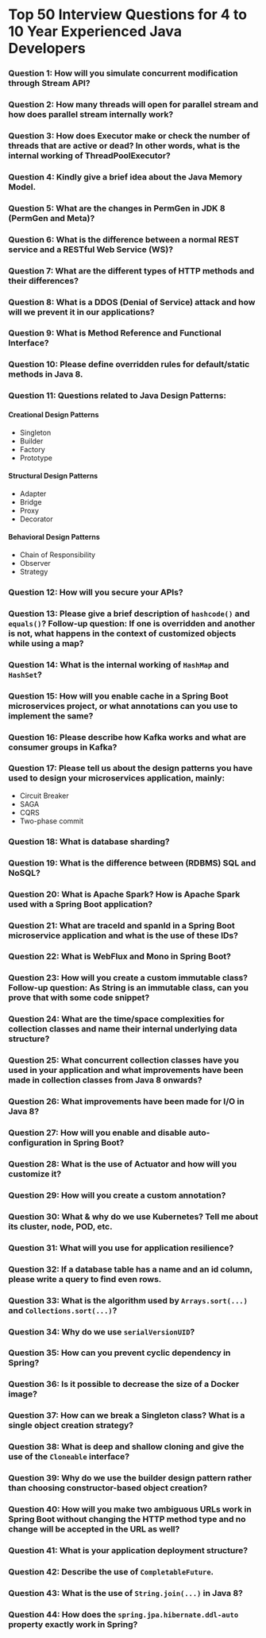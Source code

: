 # Top 50 Interview Questions for 4 to 10 Year Experienced Java Developers

### Question 1: How will you simulate concurrent modification through Stream API?

### Question 2: How many threads will open for parallel stream and how does parallel stream internally work?

### Question 3: How does Executor make or check the number of threads that are active or dead? In other words, what is the internal working of ThreadPoolExecutor?

### Question 4: Kindly give a brief idea about the Java Memory Model.

### Question 5: What are the changes in PermGen in JDK 8 (PermGen and Meta)?

### Question 6: What is the difference between a normal REST service and a RESTful Web Service (WS)?

### Question 7: What are the different types of HTTP methods and their differences?

### Question 8: What is a DDOS (Denial of Service) attack and how will we prevent it in our applications?

### Question 9: What is Method Reference and Functional Interface?

### Question 10: Please define overridden rules for default/static methods in Java 8.

### Question 11: Questions related to Java Design Patterns:

#### Creational Design Patterns
- Singleton
- Builder
- Factory
- Prototype

#### Structural Design Patterns
- Adapter
- Bridge
- Proxy
- Decorator

#### Behavioral Design Patterns
- Chain of Responsibility
- Observer
- Strategy

### Question 12: How will you secure your APIs?

### Question 13: Please give a brief description of `hashcode()` and `equals()`? Follow-up question: If one is overridden and another is not, what happens in the context of customized objects while using a map?

### Question 14: What is the internal working of `HashMap` and `HashSet`?

### Question 15: How will you enable cache in a Spring Boot microservices project, or what annotations can you use to implement the same?

### Question 16: Please describe how Kafka works and what are consumer groups in Kafka?

### Question 17: Please tell us about the design patterns you have used to design your microservices application, mainly:
- Circuit Breaker
- SAGA
- CQRS
- Two-phase commit

### Question 18: What is database sharding?

### Question 19: What is the difference between (RDBMS) SQL and NoSQL?

### Question 20: What is Apache Spark? How is Apache Spark used with a Spring Boot application?

### Question 21: What are traceId and spanId in a Spring Boot microservice application and what is the use of these IDs?

### Question 22: What is WebFlux and Mono in Spring Boot?

### Question 23: How will you create a custom immutable class? Follow-up question: As String is an immutable class, can you prove that with some code snippet?

### Question 24: What are the time/space complexities for collection classes and name their internal underlying data structure?

### Question 25: What concurrent collection classes have you used in your application and what improvements have been made in collection classes from Java 8 onwards?

### Question 26: What improvements have been made for I/O in Java 8?

### Question 27: How will you enable and disable auto-configuration in Spring Boot?

### Question 28: What is the use of Actuator and how will you customize it?

### Question 29: How will you create a custom annotation?

### Question 30: What & why do we use Kubernetes? Tell me about its cluster, node, POD, etc.

### Question 31: What will you use for application resilience?

### Question 32: If a database table has a name and an id column, please write a query to find even rows.

### Question 33: What is the algorithm used by `Arrays.sort(...)` and `Collections.sort(...)`?

### Question 34: Why do we use `serialVersionUID`?

### Question 35: How can you prevent cyclic dependency in Spring?

### Question 36: Is it possible to decrease the size of a Docker image?

### Question 37: How can we break a Singleton class? What is a single object creation strategy?

### Question 38: What is deep and shallow cloning and give the use of the `Cloneable` interface?

### Question 39: Why do we use the builder design pattern rather than choosing constructor-based object creation?

### Question 40: How will you make two ambiguous URLs work in Spring Boot without changing the HTTP method type and no change will be accepted in the URL as well?

### Question 41: What is your application deployment structure?

### Question 42: Describe the use of `CompletableFuture`.

### Question 43: What is the use of `String.join(...)` in Java 8?

### Question 44: How does the `spring.jpa.hibernate.ddl-auto` property exactly work in Spring?
